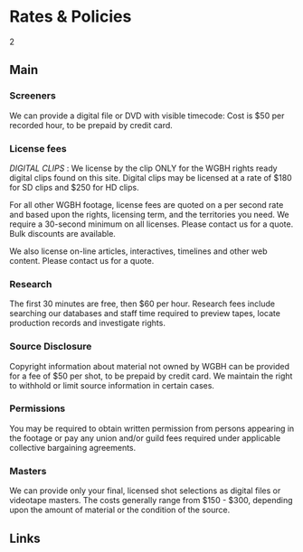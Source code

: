 # Rates & Policies

2

## Main

### Screeners 
We can provide a digital file or DVD with visible timecode:  Cost is $50 per recorded hour, to be prepaid by credit card.

### License fees
 *DIGITAL CLIPS* :  We license by the clip ONLY for the WGBH rights ready digital clips found on this site.  Digital clips may be licensed at a rate of $180 for SD clips and $250 for HD clips.  

For all other WGBH footage, license fees are quoted on a per second rate and based upon the rights, licensing term, and the territories you need. We require a 30-second minimum on all licenses.  Please contact us for a quote.  Bulk discounts are available.

We also license on-line articles, interactives, timelines and other web content.  Please contact us for a quote. 

### Research  
The first 30 minutes are free, then $60 per hour.
Research fees include searching our databases and staff time required to preview tapes, locate production records and investigate rights.

### Source Disclosure
Copyright information about material not owned by WGBH can be provided for a fee of $50 per shot, to be prepaid by credit card.  We maintain the right to withhold or limit source information in certain cases.

### Permissions
You may be required to obtain written permission from persons appearing in the footage or pay any union and/or guild fees required under applicable collective bargaining agreements.

### Masters
We can provide only your final, licensed shot selections as digital files or videotape masters.  The costs generally range from $150 - $300, depending upon the amount of material or the condition of the source.



## Links
